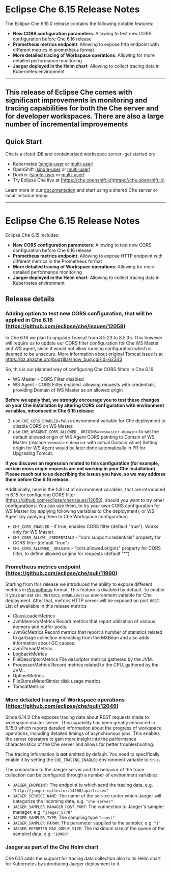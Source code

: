 # Eclipse Che 6.15 Release Notes

The Eclipse Che 6.15.0 release contains the following notable features:
 
* **New CORS configuration parameters**: Allowing to test new CORS configuration before Che 6.16 release
* **Prometheus metrics endpoint**: Allowing to expose http endpoint with different metrics in prometheus format
* **More detailed tracing of Workspace operations**: Allowing for more detailed performance monitoring
* **Jaeger deployed in the Helm chart**: Allowing to collect tracing data in Kubernetes environment

---

This release of Eclipse Che comes with significant improvements in monitoring and tracing capabilities for both the Che server and for developer workspaces. There are also a large number of incremental improvements 
---

## Quick Start

Che is a cloud IDE and containerized workspace server - get started on:

* Kubernetes ([single-user](https://www.eclipse.org/che/docs/kubernetes-single-user.html) or [multi-user](https://www.eclipse.org/che/docs/kubernetes-multi-user.html))
* OpenShift ([single-user](https://www.eclipse.org/che/docs/openshift-single-user.html) or [multi-user](https://www.eclipse.org/che/docs/openshift-multi-user.html))
* Docker ([single-user](https://www.eclipse.org/che/docs/docker-single-user.html) or [multi-user](https://www.eclipse.org/che/docs/docker-multi-user.html))
* Try Eclipse Che live at [https://che.openshift.io](https://che.openshift.io)

Learn more in our [documentation](https://www.eclipse.org/che/docs/infra-support.html) and start using a shared Che server or local instance today.

---

# Eclipse Che 6.15 Release Notes

Eclipse Che 6.15 includes:

* **New CORS configuration parameters**: Allowing to test new CORS configuration before Che 6.16 release
* **Prometheus metrics endpoint**: Allowing to expose HTTP endpoint with different metrics in the Prometheus format
* **More detailed tracing of Workspace operations**: Allowing for more detailed performance monitoring
* **Jaeger deployed in the Helm chart**: Allowing to collect tracing data in Kubernetes environment



## Release details

### Adding option to test new CORS configuration, that will be applied in Che 6.16 (https://github.com/eclipse/che/issues/12058)

In Che 6.16 we plan to upgrade Tomcat from 8.5.23 to 8.5.35. This however will require us to update our CORS filter configuration for Che WS Master and WS agent, since it would not allow running configuration which is deemed to be unsecure.
More information about original Tomcat issue is at https://bz.apache.org/bugzilla/show_bug.cgi?id=62343 

So, this is our planned way of configuring Che CORS filters in Che 6.16
 
- WS Master - CORS Filter disabled
- WS Agent - CORS Filter enabled, allowing requests with credentials, providing Domain of WS Master as an allowed origin

**Before we apply that, we strongly encourage you to test these changes on your Che installation by altering CORS configuration with environment variables, introduced in Che 6.15 release:**

1) use `CHE_CORS_ENABLED=false` environment variable for Che deployment to disable CORS on WS Master.
2) use `CHE_WSAGENT_CORS_ALLOWED__ORIGINS=<wsmaster-domain>` to set the default allowed origin of WS Agent CORS pointing to Domain of WS Master (replace `<wsmaster-domain>` with actual Domain value)
Setting origin for WS Agent would be later done automatically in PR for Upgrading Tomcat.

**If you discover an regression related to this configuration (for example, certain cross origin requests are not working in your Che installation).
Please reach out to us describing the issues you have, so we may address them before Che 6.16 release.**

Additionally, here is the full list of environment vairables, that are introduced in 6.15 for configuring CORS filter (https://github.com/eclipse/che/issues/12058), should you want to try other configurations:
You can use them, to try your own CORS configuration for WS Master (by applying following variables to Che deployment), or WS Agent (by applying them to Che Workspace configuration)

- `CHE_CORS_ENABLED` - if true, enables CORS filter (default "true"). Works only for WS Master.
- `CHE_CORS_ALLOW__CREDENTIALS` - "cors.support.credentials" property for CORS filter (default "true")
- `CHE_CORS_ALLOWED__ORIGINS` - "cors.allowed.origins" property for CORS filter, to define allowed origins for requests (default "*")


### Prometheus metrics endpoint (https://github.com/eclipse/che/pull/11990)
Starting from this release we introduced the ability to expose different metrics in [Prometheus](https://prometheus.io/) format.
This feature is disabled by default. To enable it you can set `CHE_METRICS_ENABLED=true` environment variable for Che deployment.
After that, metrics HTTP server will be exposed on port `8087`. List of awailable in this release metrics

- ClassLoaderMetrics
- JvmMemoryMetrics Record metrics that report utilization of various memory and buffer pools.
- JvmGcMetrics Record metrics that report a number of statistics related to garbage collection emanating from the MXBean and also adds information about GC causes.
- JvmThreadMetrics
- LogbackMetrics
- FileDescriptorMetrics File descriptor metrics gathered by the JVM.
- ProcessorMetrics Record metrics related to the CPU, gathered by the JVM..
- UptimeMetrics
- FileStoresMeterBinder disk usage metrics
- TomcatMetrics


### More detailed tracing of Workspace operations (https://github.com/eclipse/che/pull/12049)

Since 6.14.0 Che exposes tracing data about REST requests made to workspace master server.
This capability has been greatly enhanced in 6.15.0 which reports detailed information about
the progress of workspace operations, including detailed timings of asynchronous jobs. This enables
the server operators to gain more insight into the performance characteristics of the Che server and
allows for better troubleshooting.
 
The tracing information is **not** emitted by default. You need to specifically enable it by setting
the `CHE_TRACING_ENABLED` environment variable to `true`.

The connection to the Jaeger server and the behavior of the trace collection can be configured
through a number of environment variables:

* `JAEGER_ENDPOINT`: The endpoint to which send the tracing data, e.g. `"http://jaeger-collector:14268/api/traces"`
* `JAEGER_SERVICE_NAME`: The name of the service under which Jaeger will categorize the incoming
data, e.g. `"che-server"`
* `JAEGER_SAMPLER_MANAGER_HOST_PORT`: The connection to Jaeger's sampler manager, e.g. `"jaeger:5778"`
* `JAEGER_SAMPLER_TYPE`: The sampling type `"const"`
* `JAEGER_SAMPLER_PARAM`: The parameter supplied to the sampler, e.g. `"1"`
* `JAEGER_REPORTER_MAX_QUEUE_SIZE`: The maximum size of the queue of the sampled data, e.g. `"10000"`

### Jaeger as part of the Che Helm chart

Che 6.15 adds the support for tracing data collection also to its Helm chart for Kubernetes by 
introducing Jaeger deployment to it.
